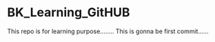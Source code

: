 # BK_Learning_GitHUB
This repo is for learning purpose........
This is gonna be first commit......

